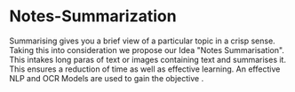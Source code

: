 # Notes-Summarization

Summarising gives you a brief view of a particular topic in a crisp sense. Taking this into consideration we propose our Idea "Notes Summarisation". This intakes long paras of text or images containing text and summarises it. This ensures a reduction of time as well as effective learning. An effective NLP and OCR Models are used to gain the objective .
